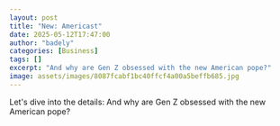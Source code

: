 ```yaml
---
layout: post
title: "New: Americast"
date: 2025-05-12T17:47:00
author: "badely"
categories: [Business]
tags: []
excerpt: "And why are Gen Z obsessed with the new American pope?"
image: assets/images/8087fcabf1bc40ffcf4a00a5beffb685.jpg
---
```


Let's dive into the details: And why are Gen Z obsessed with the new American pope?


